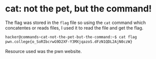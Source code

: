 # cat: not the pet, but the command!
The flag was stored in the `flag` file so using the `cat` command which concatentes or reads files, I used it to read the file and get the flag.
```bash
hacker@commands~cat-not-the-pet-but-the-command:~$ cat flag
pwn.college{o_SoRIbcrwG9D2XF-Y3MXjqazoS.dFzN1QDL2AjN0czW}
```
Resource used was the pwn website.

